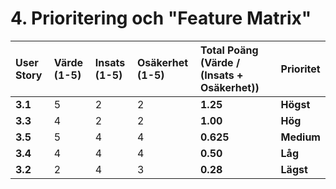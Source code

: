 # 4. Prioritering och "Feature Matrix"

| User Story | Värde (1-5) | Insats (1-5) | Osäkerhet (1-5) | Total Poäng (Värde / (Insats + Osäkerhet)) | Prioritet  |
| :--------- | :---------- | :----------- | :-------------- | :----------------------------------------- | :--------- |
| **3.1**    | 5           | 2            | 2               | **1.25**                                   | **Högst**  |
| **3.3**    | 4           | 2            | 2               | **1.00**                                   | **Hög**    |
| **3.5**    | 5           | 4            | 4               | **0.625**                                  | **Medium** |
| **3.4**    | 4           | 4            | 4               | **0.50**                                   | **Låg**    |
| **3.2**    | 2           | 4            | 3               | **0.28**                                   | **Lägst**  |